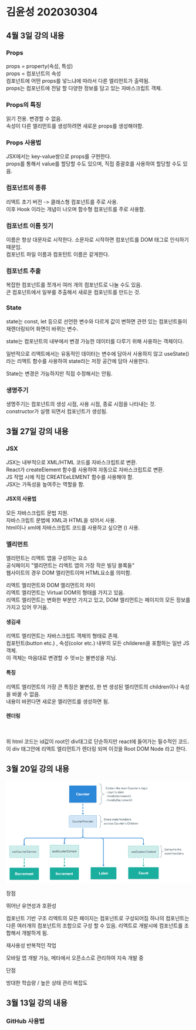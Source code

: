 # 김윤성 202030304

## 4월 3일 강의 내용

### Props
props = property(속성, 특성) <br>
props = 컴포넌트의 속성 <br>
컴포넌트에 어떤 props를 넣느냐에 따라서 다른 엘리먼트가 출력됨. <br>
props는 컴포넌트에 전달 할 다양한 정보를 담고 있는 자바스크립트 객체. <br>

### Props의 특징

읽기 전용. 변경할 수 없음. <br>
속성이 다른 엘리먼트를 생성하려면 새로운 props를 생성해야함. <br>

### Props 사용법
JSX에서는 key-value쌍으로 props를 구현한다. <br>
props를 통해서 value를 할당할 수도 있으며, 직접 중괄호를 사용하여 할당할 수도 있음.

### 컴포넌트의 종류

리엑트 초기 버전 -> 클래스형 컴포넌트를 주로 사용.<br>
이후 Hook 이라는 개념이 나오며 함수형 컴포넌트를 주로 사용함.<br>

### 컴포넌트 이름 짓기

이름은 항상 대문자로 시작한다. 소문자로 시작하면 컴포넌트를 DOM 태그로 인식하기 때문임.<br> 
컴포넌트 파일 이름과 컴포턴트 이름은 같게한다. <br>

### 컴포넌트 추출

복잡한 컴포넌트를 쪼개서 여러 개의 컴포넌트로 나눌 수도 있음. <br>
큰 컴포넌트에서 일부를 추출해서 새로운 컴포넌트를 만드는 것. <br>

### State

state는 const, let 등으로 선언한 변수와 다르게 값이 변하면 관련 있는 컴포넌트들이 재렌더링되어 화면이 바뀌는 변수. <br>

state는 컴포넌트의 내부에서 변경 가능한 데이터를 다루기 위해 사용하는 객체이다. <br>

일반적으로 리액트에서는 유동적인 데이터는 변수에 담아서 사용하지 않고 useState()라는 리액트 함수를 사용하여 state라는 저장 공간에 담아 사용한다. <br>

State는 변경은 가능하지만 직접 수정해서는 안됨. <br>

### 생명주기

생명주기는 컴포넌트의 생성 시점, 사용 시점, 종료 시점을 나타내는 것. <br>
constructor가 실행 되면서 컴포넌트가 생성됨. <br>



## 3월 27일 강의 내용

### JSX

JSX는 내부적으로 XML/HTML 코드를 자바스크립트로 변환. <br>
React가 createElement 함수를 사용하여 자동으로 자바스크립트로 변환. <br>
JS 작업 시에 직접 CREATEeLEMENT 함수를 사용해야 함. <br>
JSX는 가독성을 높여주는 역할을 함. <br>

#### JSX의 사용법 <br>
모든 자바스크립트 문법 지원. <br>
자바스크립트 문법에 XML과 HTML을 섞어서 사용. <br>
html이나 xml에 자바스크립트 코드를 사용하고 싶으면 () 사용. <br>

### 엘리먼트

엘리먼트는 리액트 앱을 구성하는 요소 <br>
공식페이지 "엘리먼트는 리엑트 앱의 가장 작은 빌딩 블록들" <br>
웹사이트의 경우 DOM 엘리먼트이며 HTML요소를 의미함. <br>

리엑트 엘리먼트와 DOM 엘리먼트의 차이 <br>
리엑트 엘리먼트는 Virtual DOM의 형태를 가지고 있음.<br>
리엑트 엘리먼트는 변화한 부분만 가지고 있고, DOM 엘리먼트는 페이지의 모든 정보를 가지고 있어 무거움.<br>

#### 생김새

리엑트 엘리먼트는 자바스크립트 객체의 형태로 존재. <br>
컴포턴트(button etc.) , 속성(color etc.) 내부의 모든 childeren을 포함하는 일반 JS 객체. <br>
이 객체는 마음대로 변경할 수 엇ㅂ는 불변성을 지님. <br>

#### 특징

리엑트 엘리먼트의 가장 큰 특징은 불변성, 한 번 생성된 엘리먼트의 children이나 속성을 바꿀 수 없음. <br>
내용이 바뀐다면 새로운 엘리먼트를 생성하면 됨. <br>

#### 렌더링

<div id="root"></div> <br> 

위 html 코드는 id값이 root인 div태그로 단순하지만 react에 들어가는 필수적인 코드. <br>
이 div 태그안에 리액트 엘리먼트가 렌더링 되며 이것을 Root DOM Node 라고 한다. <br>

## 3월 20일 강의 내용

![alt text](image.png)

장점

뛰어난 유연성과 호환성

컴포넌트 기반 구조
리엑트의 모든 페이지는 컴포넌트로 구성되어짐
하나의 컴포넌트는 다른 여러개의 컴포넌트의 조합으로 구성 할 수 있음.
리엑트로 개발시에 컴포넌트를 조합해서 개발하게 됨.

재사용성
반복적인 작업

모바일 앱 개발 가능, 메타에서 오픈소스로 관리하여 지속 개발 중

단점

방대한 학습량 / 높은 상태 관리 복잡도

## 3월 13일 강의 내용
### GitHub 사용법
